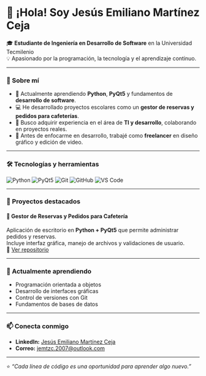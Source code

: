 # 👋 ¡Hola! Soy Jesús Emiliano Martínez Ceja

🎓 **Estudiante de Ingeniería en Desarrollo de Software** en la Universidad Tecmilenio  
💡 Apasionado por la programación, la tecnología y el aprendizaje continuo.  

---

### 🚀 Sobre mí
- 🧠 Actualmente aprendiendo **Python**, **PyQt5** y fundamentos de **desarrollo de software**.  
- 💻 He desarrollado proyectos escolares como un **gestor de reservas y pedidos para cafeterías**.  
- 🎯 Busco adquirir experiencia en el área de **TI y desarrollo**, colaborando en proyectos reales.  
- 🎨 Antes de enfocarme en desarrollo, trabajé como **freelancer** en diseño gráfico y edición de video.  

---

### 🛠️ Tecnologías y herramientas
![Python](https://img.shields.io/badge/Python-3776AB?style=for-the-badge&logo=python&logoColor=white)
![PyQt5](https://img.shields.io/badge/PyQt5-41CD52?style=for-the-badge&logo=qt&logoColor=white)
![Git](https://img.shields.io/badge/Git-F05032?style=for-the-badge&logo=git&logoColor=white)
![GitHub](https://img.shields.io/badge/GitHub-181717?style=for-the-badge&logo=github&logoColor=white)
![VS Code](https://img.shields.io/badge/VS%20Code-0078D4?style=for-the-badge&logo=visual-studio-code&logoColor=white)

---

### 📂 Proyectos destacados

#### 🧾 Gestor de Reservas y Pedidos para Cafetería
Aplicación de escritorio en **Python + PyQt5** que permite administrar pedidos y reservas.  
Incluye interfaz gráfica, manejo de archivos y validaciones de usuario.  
🔗 [Ver repositorio](https://github.com/tuusuario/nombre-del-repo)

---

### 🌱 Actualmente aprendiendo
- Programación orientada a objetos  
- Desarrollo de interfaces gráficas  
- Control de versiones con Git  
- Fundamentos de bases de datos  

---

### 📫 Conecta conmigo
- **LinkedIn:** [Jesús Emiliano Martínez Ceja](https://linkedin.com/in/tuusuario)
- **Correo:** jemtzc.2007@outlook.com

---

⭐ _“Cada línea de código es una oportunidad para aprender algo nuevo.”_
